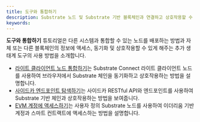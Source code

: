 ```yaml
---
title: 도구와 통합하기
description: Substrate 노드 및 Substrate 기반 블록체인과 연결하고 상호작용할 수 있는 도구에 대한 사용 사례를 보여줍니다.
keywords:
---
```


**도구와 통합하기** 튜토리얼은 다른 시스템과 통합할 수 있는 노드를 배포하는 방법과 자체 또는 다른 블록체인의 정보에 액세스, 동기화 및 상호작용할 수 있게 해주는 추가 생태계 도구의 사용 방법을 소개합니다.

- [라이트 클라이언트 노드 통합하기](./integrate-a-light-client-node.md)는 Substrate Connect 라이트 클라이언트 노드를 사용하여 브라우저에서 Substrate 체인을 동기화하고 상호작용하는 방법을 설명합니다.
- [사이드카 엔드포인트 탐색하기](./explore-sidecar-endpoints.md)는 사이드카 RESTful API와 엔드포인트를 사용하여 Substrate 기반 체인과 상호작용하는 방법을 보여줍니다.
- [EVM 계정에 액세스하기](./evm-integration.md)는 사용자 정의 Substrate 노드를 사용하여 이더리움 기반 계정과 스마트 컨트랙트에 액세스하는 방법을 설명합니다.

<!--
- [subxt로 빌드하기](/tutorials/integrate-with-tools/build-with-subxt/)
-->